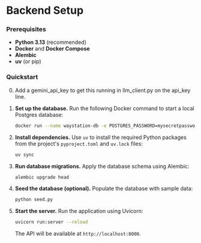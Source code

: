 # Backend Setup

### Prerequisites

  - **Python 3.13** (recommended)
  - **Docker** and **Docker Compose**
  - **Alembic**
  - **uv** (or pip)

### Quickstart
0. Add a gemini_api_key to get this running in llm_client.py on the api_key line.

1.  **Set up the database.** Run the following Docker command to start a local Postgres database:

    ```bash
    docker run --name waystation-db -e POSTGRES_PASSWORD=mysecretpassword -e POSTGRES_DB=waystation -p 5432:5432 -d postgres:16-alpine
    ```

2.  **Install dependencies.** Use `uv` to install the required Python packages from the project's `pyproject.toml` and `uv.lock` files:

    ```bash
    uv sync
    ```

3.  **Run database migrations.**
    Apply the database schema using Alembic:

    ```bash
    alembic upgrade head
    ```

4.  **Seed the database (optional).** Populate the database with sample data:

    ```bash
    python seed.py
    ```

5.  **Start the server.**
    Run the application using Uvicorn:

    ```bash
    uvicorn run:server --reload
    ```

    The API will be available at `http://localhost:8000`.